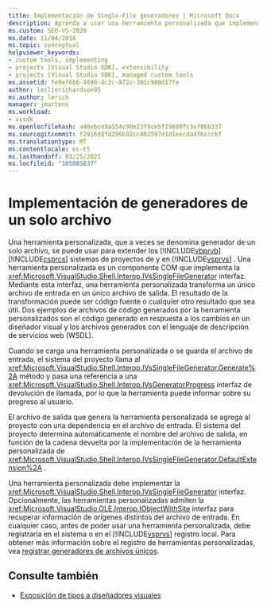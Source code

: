 ```yaml
---
title: Implementación de Single-File generadores | Microsoft Docs
description: Aprenda a usar una herramienta personalizada que implementa la interfaz IVsSingleFileGenerator para extender Visual Basic y los sistemas de proyectos de Visual C# en Visual Studio.
ms.custom: SEO-VS-2020
ms.date: 11/04/2016
ms.topic: conceptual
helpviewer_keywords:
- custom tools, implementing
- projects [Visual Studio SDK], extensibility
- projects [Visual Studio SDK], managed custom tools
ms.assetid: fe9ef6b6-4690-4c2c-872c-301c980d17fe
author: leslierichardson95
ms.author: lerich
manager: jmartens
ms.workload:
- vssdk
ms.openlocfilehash: a46ebce9a554c90e23f9ce5f29680fc3ef86b337
ms.sourcegitcommit: f2916d8fd296b92cc402597d1d1eecda4f6cccbf
ms.translationtype: MT
ms.contentlocale: es-ES
ms.lasthandoff: 03/25/2021
ms.locfileid: "105085837"
---
```

# <a name="implementing-single-file-generators"></a>Implementación de generadores de un solo archivo
Una herramienta personalizada, que a veces se denomina generador de un solo archivo, se puede usar para extender los [!INCLUDE[vbprvb](../../code-quality/includes/vbprvb_md.md)] [!INCLUDE[csprcs](../../data-tools/includes/csprcs_md.md)] sistemas de proyectos de y en [!INCLUDE[vsprvs](../../code-quality/includes/vsprvs_md.md)] . Una herramienta personalizada es un componente COM que implementa la <xref:Microsoft.VisualStudio.Shell.Interop.IVsSingleFileGenerator> interfaz. Mediante esta interfaz, una herramienta personalizada transforma un único archivo de entrada en un único archivo de salida. El resultado de la transformación puede ser código fuente o cualquier otro resultado que sea útil. Dos ejemplos de archivos de código generados por la herramienta personalizados son el código generado en respuesta a los cambios en un diseñador visual y los archivos generados con el lenguaje de descripción de servicios web (WSDL).

 Cuando se carga una herramienta personalizada o se guarda el archivo de entrada, el sistema del proyecto llama al <xref:Microsoft.VisualStudio.Shell.Interop.IVsSingleFileGenerator.Generate%2A> método y pasa una referencia a una <xref:Microsoft.VisualStudio.Shell.Interop.IVsGeneratorProgress> interfaz de devolución de llamada, por lo que la herramienta puede informar sobre su progreso al usuario.

 El archivo de salida que genera la herramienta personalizada se agrega al proyecto con una dependencia en el archivo de entrada. El sistema del proyecto determina automáticamente el nombre del archivo de salida, en función de la cadena devuelta por la implementación de la herramienta personalizada de <xref:Microsoft.VisualStudio.Shell.Interop.IVsSingleFileGenerator.DefaultExtension%2A> .

 Una herramienta personalizada debe implementar la <xref:Microsoft.VisualStudio.Shell.Interop.IVsSingleFileGenerator> interfaz. Opcionalmente, las herramientas personalizadas admiten la <xref:Microsoft.VisualStudio.OLE.Interop.IObjectWithSite> interfaz para recuperar información de orígenes distintos del archivo de entrada. En cualquier caso, antes de poder usar una herramienta personalizada, debe registrarla en el sistema o en el [!INCLUDE[vsprvs](../../code-quality/includes/vsprvs_md.md)] registro local. Para obtener más información sobre el registro de herramientas personalizadas, vea [registrar generadores de archivos únicos](../../extensibility/internals/registering-single-file-generators.md).

## <a name="see-also"></a>Consulte también
- [Exposición de tipos a diseñadores visuales](../../extensibility/internals/exposing-types-to-visual-designers.md)
